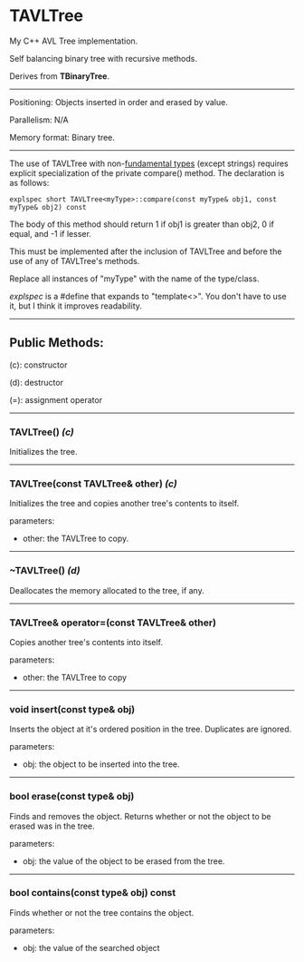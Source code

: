 # TAVLTree

My C++ AVL Tree implementation.

Self balancing binary tree with recursive methods.

Derives from **TBinaryTree**.

---

Positioning: Objects inserted in order and erased by value.

Parallelism: N/A

Memory format: Binary tree.

---

The use of TAVLTree with non-[fundamental types](https://www.cplusplus.com/reference/type_traits/is_fundamental/) (except strings) requires explicit specialization of the private compare() method. The declaration is as follows:
```
explspec short TAVLTree<myType>::compare(const myType& obj1, const myType& obj2) const
```
The body of this method should return 1 if obj1 is greater than obj2, 0 if equal, and -1 if lesser.

This must be implemented after the inclusion of TAVLTree and before the use of any of TAVLTree's methods.

Replace all instances of "myType" with the name of the type/class.

*explspec* is a #define that expands to "template<>". You don't have to use it, but I think it improves readability.

---

## Public Methods:

(c): constructor

(d): destructor

(=): assignment operator

---
### TAVLTree() *(c)*

Initializes the tree.

---
### TAVLTree(const TAVLTree<type>& other) *(c)*

Initializes the tree and copies another tree's contents to itself.

parameters:
- other: the TAVLTree to copy.

---
### ~TAVLTree() *(d)*

Deallocates the memory allocated to the tree, if any.

---
### TAVLTree<type>& operator=(const TAVLTree<type>& other)

Copies another tree's contents into itself.

parameters:
- other: the TAVLTree to copy

---
### void insert(const type& obj)

Inserts the object at it's ordered position in the tree. Duplicates are ignored.

parameters:
- obj: the object to be inserted into the tree.

---
### bool erase(const type& obj)

Finds and removes the object. Returns whether or not the object to be erased was in the tree.

parameters:
- obj: the value of the object to be erased from the tree.

---
### bool contains(const type& obj) const

Finds whether or not the tree contains the object.

parameters:
- obj: the value of the searched object

